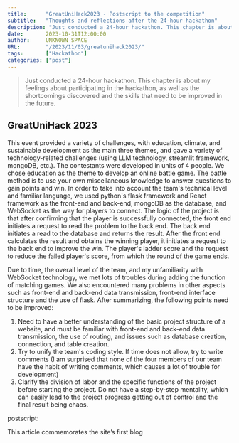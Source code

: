 ```yaml
---
title:      "GreatUniHack2023 - Postscript to the competition"
subtitle:   "Thoughts and reflections after the 24-hour hackathon"
description: "Just conducted a 24-hour hackathon. This chapter is about my feelings about participating in the hackathon, as well as the shortcomings discovered and the skills that need to be improved in the future."
date:       2023-10-31T12:00:00
author:     UNKNOWN SPACE
URL:        "/2023/11/03/greatunihack2023/"
tags:       ["Hackathon"]
categories: ["post"]
---
```


<!-- >刚刚进行了一场时长24小时的hackathon，本章作为此次参加hackathon的感受，以及发现的不足和以后需要提高的技能。 -->
>Just conducted a 24-hour hackathon. This chapter is about my feelings about participating in the hackathon, as well as the shortcomings discovered and the skills that need to be improved in the future.

<!--more-->
## GreatUniHack 2023

This event provided a variety of challenges, with education, climate, and sustainable development as the main three themes, and gave a variety of technology-related challenges (using LLM technology, streamlit framework, mongoDB, etc.). The contestants were developed in units of 4 people. We chose education as the theme to develop an online battle game. The battle method is to use your own miscellaneous knowledge to answer questions to gain points and win. In order to take into account the team's technical level and familiar language, we used python's flask framework and React framework as the front-end and back-end, mongoDB as the database, and WebSocket as the way for players to connect. The logic of the project is that after confirming that the player is successfully connected, the front end initiates a request to read the problem to the back end. The back end initiates a read to the database and returns the result. After the front end calculates the result and obtains the winning player, it initiates a request to the back end to improve the win. The player's ladder score and the request to reduce the failed player's score, from which the round of the game ends.

<!-- 此次活动提供了多种挑战，以教育，气候，以及可持续发展作为主要三大主题，并且给予了多种技术相关的挑战（运用LLM技术，streamlit框架，mongoDB等等）。参赛选手以4人为单位进行开发，我们选取了教育作为主题，开发一个在线对战游戏，对战方式是运用自己的杂学知识来进行答题从而获得分数，赢取胜利。为了照顾到团队的技术水平以及熟悉的语言，我们使用了python的flask框架和React框架作为前后端，使用mongoDB作为数据库，以及使用WebSocket作为玩家连接的方式。项目的逻辑是在确认玩家成功连接之后，由前端对后端发起读取问题的请求，后端向数据库发起读取并返回结果，在前端计算结果得到获胜的玩家之后，向后端发起提高获胜玩家的天梯分数并减少失败玩家的分数的请求，自此一轮游戏结束。 -->

Due to time, the overall level of the team, and my unfamiliarity with WebSocket technology, we met lots of troubles during adding the function of matching games. We also encountered many problems in other aspects such as front-end and back-end data transmission, front-end interface structure and the use of flask. After summarizing, the following points need to be improved:

<!-- 由于时间，团队的整体水平以及本人对WebSocket的技术并不熟悉，我们并未成功加入匹配游戏的功能。我们在其他的例如前后端的数据传输，前端的界面结构以及flask的使用上也遇到了诸多问题。总结过后需要提升的为以下几点： -->

1. Need to have a better understanding of the basic project structure of a website, and must be familiar with front-end and back-end data transmission, the use of routing, and issues such as database creation, connection, and table creation.
2. Try to unify the team's coding style. If time does not allow, try to write comments (I am surprised that none of the four members of our team have the habit of writing comments, which causes a lot of trouble for development)
3. Clarify the division of labor and the specific functions of the project before starting the project. Do not have a step-by-step mentality, which can easily lead to the project progress getting out of control and the final result being chaos.

<!-- 1. 需要对一个网站基本的项目结构更加了解，要熟悉前后端的数据传输，路由的使用以及数据库从创建，连接到建表等问题
2. 尽量对团队的代码风格进行统一，如果时间不允许，尽量编写注释（很惊讶我们团队四个人都没有写注释的习惯，这对开发造成了不小的困扰）
3. 明确分工，在进行项目之前明确项目的具体功能，不要抱着走一步看一步的心态，容易导致项目进度失去控制，最后一片混乱的结果 -->

postscript:

<!-- 附言： -->

This article commemorates the site’s first blog

<!-- 以此文章纪念站点的第一篇博客 -->


